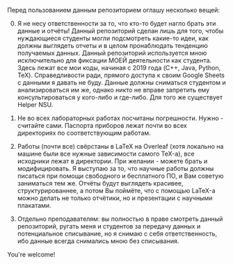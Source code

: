 Перед пользованием данным репозиторием оглашу несколько вещей:

0. Я не несу ответственности за то, что кто-то будет нагло брать эти данные и отчёты!
Данный репозиторий сделан лишь для того, чтобы нуждающиеся студенты могли подсмотреть какие-то идеи, как должны выглядеть отчеты и в целом пронаблюдать тенденцию получаемых данных.
Данный репозиторий используется мною исключительно для фиксации МОЕЙ деятельности как студента. Здесь лежат все мои коды, начиная с 2019 года (C++, Java, Python, TeX).
Справедливости ради, прямого доступа к своим Google Sheets с данными я давать не буду. Данные должны сниматься студентом и анализироваться им же, однако никто не вправе запретить ему консультироваться у кого-либо и где-либо. Для того же существует Helper NSU.

2. Не во всех лабораторных работах посчитаны погрешности. Нужно - считайте сами. Паспорта приборов лежат почти во всех директориях по соответствующим работам.
   
3. Работы (почти все) свёрстаны в LaTeX на Overleaf (хотя локально на машине были все нужные зависимости самого TeX-а), все исходники лежат в директории. При желании - можете брать и модифицировать.
Я выступаю за то, что научные работы должны писаться при помощи свободного и бесплатного ПО, и Вам советую заниматься тем же. Отчёты будут выглядеть красивее, структурированнее, а потом Вы поймёте,
что с помощью LaTeX-а можно делать не только отчётики, но и презентации с научными плакатами.
4. Отдельно преподавателям: вы полностью в праве смотреть данный репозиторий, ругать меня и студентов за передачу данных и потенциальное списывание, но я снимаю с себя ответственность, ибо данные всегда снимались мною без списывания.

You're welcome!
